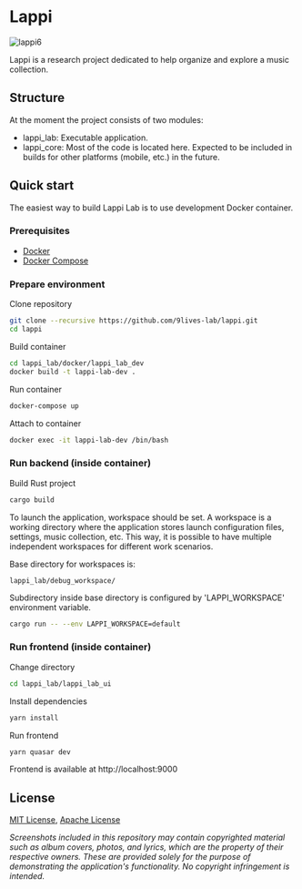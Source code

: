 # Lappi

![lappi6](https://github.com/user-attachments/assets/feabf859-c47a-462e-ba0d-fb00677d9104)

Lappi is a research project dedicated to help organize and explore a music collection.

## Structure

At the moment the project consists of two modules:
- lappi_lab: Executable application.
- lappi_core: Most of the code is located here. Expected to be included in builds for other platforms (mobile, etc.) in the future.

## Quick start

The easiest way to build Lappi Lab is to use development Docker container.

### Prerequisites

- [Docker](https://www.docker.com/get-started/)
- [Docker Compose](https://docs.docker.com/compose/)

### Prepare environment

Clone repository

```bash
git clone --recursive https://github.com/9lives-lab/lappi.git
cd lappi
```

Build container

```bash
cd lappi_lab/docker/lappi_lab_dev
docker build -t lappi-lab-dev .
```

Run container

```bash
docker-compose up
```

Attach to container

```bash
docker exec -it lappi-lab-dev /bin/bash
```

### Run backend (inside container)

Build Rust project

```bash
cargo build
```

To launch the application, workspace should be set.
A workspace is a working directory where the application stores launch configuration files, settings, music collection, etc. 
This way, it is possible to have multiple independent workspaces for different work scenarios.

Base directory for workspaces is:
```
lappi_lab/debug_workspace/
```

Subdirectory inside base directory is configured by 'LAPPI_WORKSPACE' environment variable.

```bash
cargo run -- --env LAPPI_WORKSPACE=default
```

### Run frontend (inside container)

Change directory

```bash
cd lappi_lab/lappi_lab_ui
```

Install dependencies

```bash
yarn install
```

Run frontend

```bash
yarn quasar dev
```

Frontend is available at http://localhost:9000

## License
[MIT License](LICENSE-MIT), [Apache License](LICENSE-APACHE)
<p><em>Screenshots included in this repository may contain copyrighted material such as album covers, photos, and lyrics, which are the property of their respective owners. 
These are provided solely for the purpose of demonstrating the application's functionality. No copyright infringement is intended.</em></p>
